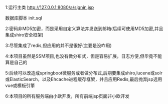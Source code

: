 1:运行主类 http://127.0.0.1:8080/a/signin.jsp

数据库脚本 init.sql

2:密码非MD5加密，而是采用自定义算法并发送到邮箱(后续可使用MD5加密,并且集成shiro安全框架)

3:尽管集成了redis,但应用的并不是很好(主要是没咋用)

4:本项目虽然是SSM项目,也没有做分布式，但是容易扩展，日志方便,但毕竟不能算是自己的

5:后续可以改造成springboot微服务或者做分布式,后期要集成shiro,lucene或solr或ElasticSearch，以及Ehcache进程缓存框架，并且应用Redis,最后抛弃jsp选用vue或模板引擎

6:本项目的所有服务端由小欧开发，所有前端jsp页面非小欧开发
